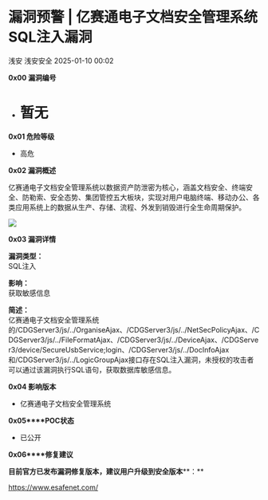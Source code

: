 #  漏洞预警 | 亿赛通电子文档安全管理系统SQL注入漏洞   
浅安  浅安安全   2025-01-10 00:02  
  
**0x00 漏洞编号**  
- # 暂无  
  
**0x01 危险等级**  
- 高危  
  
**0x02 漏洞概述**  
  
亿赛通电子文档安全管理系统以数据资产防泄密为核心，涵盖文档安全、终端安全、防勒索、安全态势、集团管控五大板块，实现对用户电脑终端、移动办公、各类应用系统上的数据从生产、存储、流程、外发到销毁进行全生命周期保护。  
  
![](https://mmbiz.qpic.cn/sz_mmbiz_png/7stTqD182SVvibFbLxuoIiaeezXhN5VdbvaBws9RFvV0bibSaExGKk1WZCbXOEibiaJLYNod1O0UTwA9xzvWBhTRxIQ/640?wx_fmt=other&wxfrom=5&wx_lazy=1&wx_co=1&tp=webp "")  
  
**0x03 漏洞详情**  
  
**漏洞类型：**  
SQL注入  
  
**影响：**  
获取敏感信息  
  
**简述：**  
亿赛通电子文档安全管理系统的/CDGServer3/js/../OrganiseAjax、/CDGServer3/js/../NetSecPolicyAjax、/CDGServer3/js/../FileFormatAjax、/CDGServer3/js/../DeviceAjax、/CDGServer3/device/SecureUsbService;login、/CDGServer3/js/../DocInfoAjax和/CDGServer3/js/../LogicGroupAjax接口存在SQL注入漏洞，未授权的攻击者可以通过该漏洞执行SQL语句，获取数据库敏感信息。  
  
**0x04 影响版本**  
- 亿赛通电子文档安全管理系统  
  
**0x05****POC状态**  
- 已公开  
  
**0x06****修复建议**  
  
**目前官方已发布漏洞修复版本，建议用户升级到安全版本****：**  
  
https://www.esafenet.com/  
  
  
  
